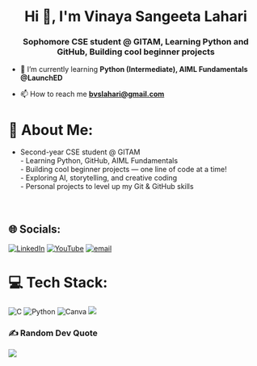 <h1 align="center">Hi 👋, I'm Vinaya Sangeeta Lahari</h1>
<h3 align="center">Sophomore CSE student @ GITAM, Learning Python and GitHub, Building cool beginner projects</h3>

- 🌱 I’m currently learning **Python (Intermediate), AIML Fundamentals @LaunchED**

- 📫 How to reach me **bvslahari@gmail.com**

# 💫 About Me:
- Second-year CSE student @ GITAM<br>- Learning Python, GitHub, AIML Fundamentals <br>-  Building cool beginner projects — one line of code at a time!<br>- Exploring AI, storytelling, and creative coding<br>- Personal projects to level up my Git & GitHub skills<br><br><br>


## 🌐 Socials:
[![LinkedIn](https://img.shields.io/badge/LinkedIn-%230077B5.svg?logo=linkedin&logoColor=white)](https://linkedin.com/in/vinaya-sangeeta-lahari-baswa-027892316/) [![YouTube](https://img.shields.io/badge/YouTube-%23FF0000.svg?logo=YouTube&logoColor=white)](https://youtube.com/@UCwwdsRu38RC6zO_ZizkERjg) [![email](https://img.shields.io/badge/Email-D14836?logo=gmail&logoColor=white)](mailto:bvslahari@gmail.com) 

# 💻 Tech Stack:
![C](https://img.shields.io/badge/c-%2300599C.svg?style=for-the-badge&logo=c&logoColor=white) ![Python](https://img.shields.io/badge/python-3670A0?style=for-the-badge&logo=python&logoColor=ffdd54) ![Canva](https://img.shields.io/badge/Canva-%2300C4CC.svg?style=for-the-badge&logo=Canva&logoColor=white)
![](https://github-readme-stats.vercel.app/api/top-langs/?username=bvslahari007&theme=dark&hide_border=false&include_all_commits=false&count_private=false&layout=compact)

### ✍️ Random Dev Quote
![](https://quotes-github-readme.vercel.app/api?type=horizontal&theme=radical)

<!-- Proudly created with GPRM ( https://gprm.itsvg.in ) -->
